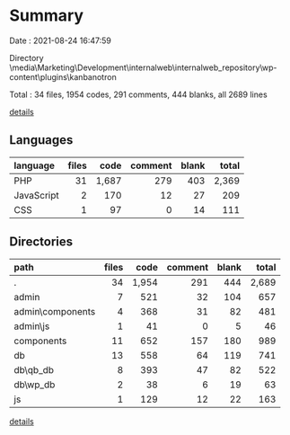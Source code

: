 # Summary

Date : 2021-08-24 16:47:59

Directory \\media\Marketing\Development\internalweb\internalweb_repository\wp-content\plugins\kanbanotron

Total : 34 files,  1954 codes, 291 comments, 444 blanks, all 2689 lines

[details](details.md)

## Languages
| language | files | code | comment | blank | total |
| :--- | ---: | ---: | ---: | ---: | ---: |
| PHP | 31 | 1,687 | 279 | 403 | 2,369 |
| JavaScript | 2 | 170 | 12 | 27 | 209 |
| CSS | 1 | 97 | 0 | 14 | 111 |

## Directories
| path | files | code | comment | blank | total |
| :--- | ---: | ---: | ---: | ---: | ---: |
| . | 34 | 1,954 | 291 | 444 | 2,689 |
| admin | 7 | 521 | 32 | 104 | 657 |
| admin\components | 4 | 368 | 31 | 82 | 481 |
| admin\js | 1 | 41 | 0 | 5 | 46 |
| components | 11 | 652 | 157 | 180 | 989 |
| db | 13 | 558 | 64 | 119 | 741 |
| db\qb_db | 8 | 393 | 47 | 82 | 522 |
| db\wp_db | 2 | 38 | 6 | 19 | 63 |
| js | 1 | 129 | 12 | 22 | 163 |

[details](details.md)